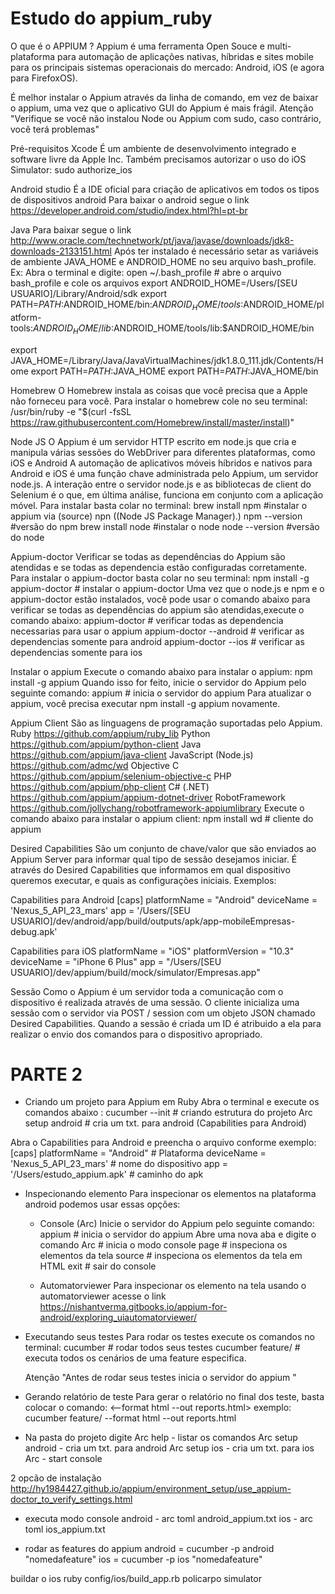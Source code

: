 #  Estudo do appium_ruby

O que é o APPIUM ?
Appium é uma ferramenta Open Souce e multi-plataforma para automação de aplicações nativas, híbridas e sites mobile para os principais sistemas operacionais do mercado: Android, iOS (e agora para FirefoxOS).

É melhor instalar o Appium através da linha de comando, em vez de baixar o appium, uma vez que o aplicativo GUI do Appium é mais frágil.
Atenção "Verifique se você não instalou Node ou Appium com sudo, caso contrário, você terá problemas"

Pré-requisitos
 Xcode
É um ambiente de desenvolvimento integrado e software livre da Apple Inc. 
Também precisamos autorizar o uso do iOS Simulator:
sudo authorize_ios

  Android studio 
É a IDE oficial para criação de aplicativos em todos os tipos de dispositivos android
Para baixar o android segue o link https://developer.android.com/studio/index.html?hl=pt-br

  Java
Para baixar segue o link http://www.oracle.com/technetwork/pt/java/javase/downloads/jdk8-downloads-2133151.html
Após ter instalado é necessário setar as variáveis de ambiente JAVA_HOME e ANDROID_HOME no seu arquivo bash_profile.
Ex: Abra o terminal e digite:
open ~/.bash_profile   # abre o arquivo bash_profile e cole os arquivos
export ANDROID_HOME=/Users/[SEU USUARIO]/Library/Android/sdk 
export PATH=$PATH:$ANDROID_HOME/bin:$ANDROID_HOME/tools:$ANDROID_HOME/platform-tools:$ANDROID_HOME/lib:$ANDROID_HOME/tools/lib:$ANDROID_HOME/bin

export JAVA_HOME=/Library/Java/JavaVirtualMachines/jdk1.8.0_111.jdk/Contents/Home 
export PATH=$PATH:$JAVA_HOME
export PATH=$PATH:$JAVA_HOME/bin

  Homebrew
O Homebrew instala as coisas que você precisa que a Apple não forneceu para você.
Para instalar o homebrew cole no seu terminal:
/usr/bin/ruby -e "$(curl -fsSL https://raw.githubusercontent.com/Homebrew/install/master/install)"

  Node JS
O Appium é um servidor HTTP escrito em node.js que cria e manipula várias sessões do WebDriver para diferentes plataformas, como iOS e Android
A automação de aplicativos móveis híbridos e nativos para Android e iOS é uma função chave administrada pelo Appium, um servidor node.js.  A interação entre o servidor node.js e as bibliotecas de client do Selenium é o que, em última análise, funciona em conjunto com a aplicação móvel.
Para instalar basta colar no terminal:
brew install npm    #instalar o appium via (source) npn ((Node JS Package Manager).)
npm --version       #versão do npm
brew install node   #instalar o node
node --version      #versão do node

  Appium-doctor
Verificar se todas as dependências do Appium são atendidas e se todas as dependencia estão configuradas 
corretamente.
Para instalar o appium-doctor basta colar no seu terminal:
npm install -g appium-doctor  # instalar o appium-doctor
Uma vez que o node.js e npm e o appium-doctor estão instalados, você pode usar o comando abaixo para verificar se todas as dependências do appium são atendidas,execute o comando abaixo:
appium-doctor             # verificar todas as dependencia necessarias para usar o appium
appium-doctor --android   # verificar as dependencias somente para android
appium-doctor --ios       # verificar as dependencias somente para ios

  Instalar o appium
Execute o comando abaixo para instalar o appium:
npm install -g appium
Quando isso for feito, inicie o servidor do Appium pelo seguinte comando:
appium                    # inicia o servidor do appium
Para atualizar o appium, você precisa executar npm install -g appium novamente.

  Appium Client
São as linguagens de programação suportadas pelo Appium. 
Ruby                    	https://github.com/appium/ruby_lib
Python                  	https://github.com/appium/python-client
Java                    	https://github.com/appium/java-client
JavaScript (Node.js)    	https://github.com/admc/wd
Objective C	              https://github.com/appium/selenium-objective-c
PHP                     	https://github.com/appium/php-client
C# (.NET)               	https://github.com/appium/appium-dotnet-driver
RobotFramework          	https://github.com/jollychang/robotframework-appiumlibrary
Execute o comando abaixo para instalar o appium client:
npm install wd            # cliente do appium

  Desired Capabilities
São um conjunto de chave/valor que são enviados ao Appium Server para informar qual tipo de sessão desejamos iniciar. 
É através do Desired Capabilities que informamos em qual dispositivo queremos executar, e quais as configurações iniciais.
Exemplos:

Capabilities para Android
[caps]
platformName = "Android"
deviceName = 'Nexus_5_API_23_mars'
app = '/Users/[SEU USUARIO]/dev/android/app/build/outputs/apk/app-mobileEmpresas-debug.apk'

Capabilities para iOS
platformName = "iOS"
platformVersion = "10.3"
deviceName = "iPhone 6 Plus"
app = "/Users/[SEU USUARIO]/dev/appium/build/mock/simulator/Empresas.app"

  Sessão
Como o Appium é um servidor toda a comunicação com o dispositivo é realizada através de uma sessão. O cliente inicializa uma sessão com o servidor via POST / session com um objeto JSON chamado Desired Capabilities. Quando a sessão é criada um ID é atribuido a ela para realizar o envio dos comandos para o dispositivo apropriado.


# PARTE 2

- Criando um projeto para Appium em Ruby
 Abra o terminal e execute os comandos abaixo :
cucumber --init    # criando estrutura do projeto
Arc setup android  # cria um txt. para android (Capabilities para Android)

 Abra o Capabilities para Android e preencha o arquivo conforme exemplo:
 [caps]
platformName = "Android"                        # Plataforma
deviceName = 'Nexus_5_API_23_mars'              # nome do dispositivo 
app = '/Users/estudo_appium.apk'                # caminho do apk

- Inspecionando elemento
  Para inspecionar os elementos na plataforma android podemos usar essas opções:
  - Console (Arc)
      Inicie o servidor do Appium pelo seguinte comando:
      appium        # inicia o servidor do appium
      Abre uma nova aba e digite o comando
      Arc           # inicia o modo console
      page          # inspeciona os elementos da tela
      source        # inspeciona os elementos da tela em HTML
      exit          # sair do console
     

  -  Automatorviewer
      Para inspecionar os elemento na tela usando o automatorviewer acesse o link https://nishantverma.gitbooks.io/appium-for-android/exploring_uiautomatorviewer/
     
    
- Executando seus testes
  Para rodar os testes execute os comandos no terminal:
  cucumber                          # rodar todos seus testes 
  cucumber feature/<nomefeature>    # executa todos os cenários de uma feature especifica.
  
  Atenção "Antes de rodar seus testes inicia o servidor do appium "

- Gerando relatório de teste
  Para gerar o relatório no final dos teste, basta colocar o comando:
  <--format html --out reports.html>
  exemplo: cucumber feature/<nomefeature> --format html --out reports.html






















- Na pasta do projeto digite
Arc help - listar os comandos
Arc setup android - cria um txt. para android
Arc setup ios - cria um txt. para ios 
Arc - start console

2 opcão de instalação
http://hy1984427.github.io/appium/environment_setup/use_appium-doctor_to_verify_settings.html
- executa modo console
android - arc toml android_appium.txt
ios - arc toml ios_appium.txt

- rodar as features do appium
android = cucumber -p android "nomedafeature"
ios = cucumber -p ios "nomedafeature"

buildar o ios
ruby config/ios/build_app.rb policarpo simulator


